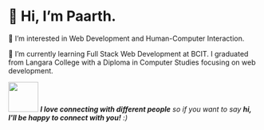 # 👋 Hi, I’m Paarth.
<p> 👀 I’m interested in Web Development and Human-Computer Interaction. </p>
<p>🌱 I’m currently learning Full Stack Web Development at BCIT. I graduated from Langara College with a Diploma in Computer Studies focusing on web development.</p>
<img src="https://media.giphy.com/media/LnQjpWaON8nhr21vNW/giphy.gif" width="60"> <em><b>I love connecting with different people</b> so if you want to say <b>hi, I'll be happy to connect with you!</b> :)</em>

<!---
paarthd00/paarthd00 is a ✨ special ✨ repository because its `README.md` (this file) appears on your GitHub profile.
You can click the Preview link to take a look at your changes.
--->
